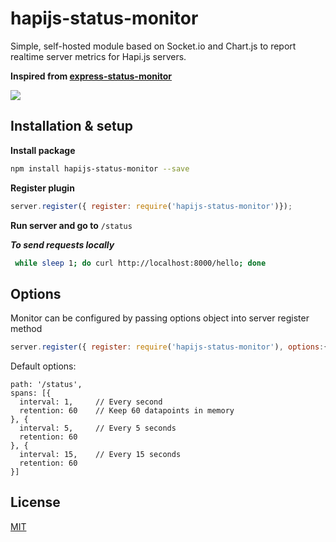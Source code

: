 
# hapijs-status-monitor
Simple, self-hosted module based on Socket.io and Chart.js to report realtime server metrics for Hapi.js servers. 

**Inspired from [express-status-monitor](https://github.com/RafalWilinski/express-status-monitor)**


![](https://raw.githubusercontent.com/ziyasal/hapijs-status-monitor/master/misc/fun.png)  

## Installation & setup
**Install package**
```sh
npm install hapijs-status-monitor --save
```

**Register plugin**
```js
server.register({ register: require('hapijs-status-monitor')});
```
**Run server and go to** `/status`

_**To send requests locally**_
```sh
 while sleep 1; do curl http://localhost:8000/hello; done
```

## Options

Monitor can be configured by passing options object into  server register method  
```js
server.register({ register: require('hapijs-status-monitor'), options:{'your-options':'here'}})
```
 
Default options:
```
path: '/status',
spans: [{
  interval: 1,     // Every second
  retention: 60    // Keep 60 datapoints in memory
}, {
  interval: 5,     // Every 5 seconds
  retention: 60
}, {
  interval: 15,    // Every 15 seconds
  retention: 60
}]
```

## License

[MIT](https://opensource.org/licenses/MIT)
